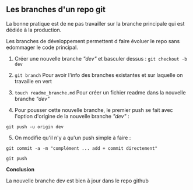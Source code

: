 ## Les branches d'un repo git

La bonne pratique est de ne pas travailler sur la branche principale qui est dédiée à la production.

Les branches de développement permettent d faire évoluer le repo sans edommager le code principal.

1. Créer une nouvelle branche *"dev"* et basculer dessus : ```git checkout -b dev```

2. ```git branch``` Pour avoir l'info des branches existantes et sur laquelle on travaille en vert

3. ```touch readme_branche.md``` Pour créer un fichier readme dans la nouvelle branche *"dev"*

4. Pour pousser cette nouvelle branche, le premier push se fait avec l'option d'origine de la nouvelle branche *"dev"* :
```
git push -u origin dev
```

5. On modifie qu'il n'y a qu'un push simple à faire :
```
git commit -a -m "complément ... add + commit directement"

git push
```

**Conclusion**

La nouvelle branche dev est bien à jour dans le repo github
